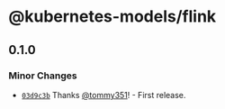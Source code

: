 # @kubernetes-models/flink

## 0.1.0

### Minor Changes

- [`03d9c3b`](https://github.com/tommy351/kubernetes-models-ts/commit/03d9c3bc0a680ef29988ac9484940a867aaf233a) Thanks [@tommy351](https://github.com/tommy351)! - First release.
